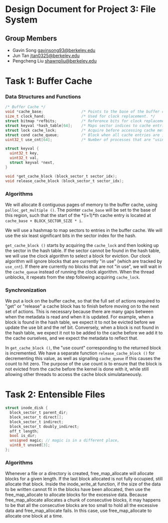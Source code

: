 Design Document for Project 3: File System
==========================================

## Group Members

* Gavin Song <gavinsong93@berkeley.edu>
* Jun Tan <jtan0325@berkeley.edu>
* Pengcheng Liu <shawnpliu@berkeley.edu>


# Task 1: Buffer Cache

### Data Structures and Functions

```C
/* Buffer Cache */
void *cache_base;                 /* Points to the base of the buffer cache. */
size_t clock_hand;                /* Used for clock replacement. */
struct bitmap *refbits;           /* Reference bits for clock replacement. */
struct keyval *hash_table[64];    /* Maps sector indices to cache entries. */
struct lock cache_lock;           /* Acquire before accessing cache metadata. */
struct cond cache_queue;          /* Block when all cache entries are in use. */
uint32_t use_cnt[64];             /* Number of processes that are "using" each entry. */

struct keyval {
  uint32_t key,
  uint32_t val,
  struct keyval *next,
}

void *get_cache_block (block_sector_t sector_idx);
void release_cache_block (block_sector_t sector_idx);
```

### Algorithms

We will allocate 8 contiguous pages of memory to the buffer cache, using `palloc_get_multiple ()`. The pointer `cache_base` will be set to the base of this region, such that the start of the *(i+1)*th cache entry is located at `cache_base + BLOCK_SECTOR_SIZE * i`.

We will use a hashmap to map sectors to entries in the buffer cache. We will use the six least significant bits in the sector index for the hash.

`get_cache_block ()` starts by acquiring the `cache_lock` and then looking up the sector in the hash table. If the sector cannot be found in the hash table, we will use the clock algorithm to select a block for eviction. Our clock algorithm will ignore blocks that are currently "in use" (which are tracked by `use_cnt`). If there are currently no blocks that are not "in use", we will wait in the `cache_queue` instead of running the clock algorithm. When the thread unblocks, it repeats from the step following acquiring `cache_lock`.

### Synchronization

We put a lock on the buffer cache, so that the full set of actions required to "get" or "release" a cache block has to finish before moving on to the next set of actions. This is necessary because there are many gaps between when the metadata is read and when it is updated. For example, when a block is found in the hash table, we expect it to not be evicted before we update the use bit and the ref bit. Conversely, when a block is not found in the hash table, we expect it not to be added to the cache before we add it to the cache ourselves, and we expect the metadata to reflect that.

In `get_cache_block ()`, the "use count" corresponding to the returned block is incremented. We have a separate function `release_cache_block ()` for decrementing this value, as well as signalling `cache_queue` if this causes the count to hit zero. The purpose of the use count is to ensure that the block is not evicted from the cache before the kernel is done with it, while still allowing other threads to access the cache block simulataneously.

# Task 2: Entensible Files
```C
struct inode_disk {
  block_sector_t parent_dir;
  block_sector_t direct[];
  block_sector_t indirect;
  block_sector_t doubly_indirect;
  off_t length;
  bool is_dir;
  unsigned magic; // magic is in a different place, 
  uint8_t unused[3];
};
```

### Algorithms
Whenever a file or a directory is created, free_map_allocate will allocate blocks for a given length. If the last block allocated is not fully occupied, still allocate that block. 
Inside the inode_write_at function, if the size of the data to be written cannot fit in the blocks have been allocated, then use the free_map_allocate to allocate blocks for the excessive data. Because free_map_allocate allocates a chunk of consecutive blocks, it may happens to be that all the consecutive blocks are too small to hold all the excessive data and free_map_allocate fails. In this case, use free_map_allocate to allocate one block at a time. 

